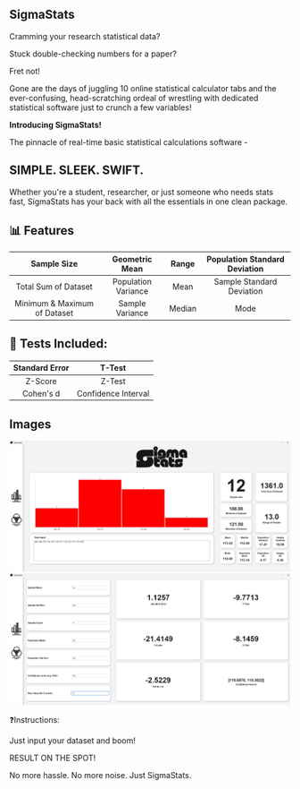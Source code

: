 ## SigmaStats

Cramming your research statistical data?


Stuck double-checking numbers for a paper?


Fret not!


Gone are the days of juggling 10 online statistical calculator tabs and the ever-confusing, head-scratching ordeal of wrestling with dedicated statistical software just to crunch a few variables!


**Introducing SigmaStats!**

The pinnacle of real-time basic statistical calculations software - 
## SIMPLE. SLEEK. SWIFT.

Whether you're a student, researcher, or just someone who needs stats fast, SigmaStats has your back with all the essentials in one clean package.

## 📊 Features
|Sample Size|Geometric Mean|Range    |Population Standard Deviation|
|:---:|:---:|:---:|:---:|
|Total Sum of Dataset|Population Variance|Mean       |Sample Standard Deviation|
|Minimum & Maximum of Dataset|Sample Variance|Median     |Mode|

## 🧪 Tests Included:
|Standard Error|T-Test| 
|:---:|:---:|
|Z-Score|Z-Test|
|Cohen's d|Confidence Interval|

## Images
![alt text](https://github.com/codexcoderex/Statistics-Calculator/blob/main/images/basicStats.jpg "Basic Statistics Screenshot")
![alt text](https://github.com/codexcoderex/Statistics-Calculator/blob/main/images/testStats.jpg "Tests Statistics Screenshot")


❓Instructions: 


Just input your dataset and boom! 


RESULT ON THE SPOT! 


No more hassle. No more noise. Just SigmaStats.

